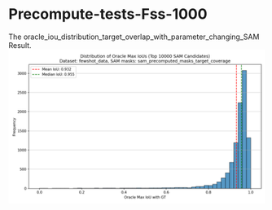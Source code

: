# Precompute-tests-Fss-1000
The oracle_iou_distribution_target_overlap_with_parameter_changing_SAM Result.
![Alt text](https://github.com/khanmhmdi/FSS-Research-/blob/main/Precompute%20SAM%20Algorithms/oracle_iou_distribution_target_overlap_with_parameter_changing_SAM.png)

